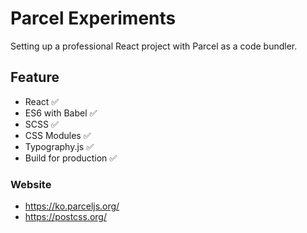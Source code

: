 # Parcel Experiments

Setting up a professional React project with Parcel as a code bundler.

## Feature

- React ✅
- ES6 with Babel ✅
- SCSS ✅
- CSS Modules ✅
- Typography.js ✅
- Build for production ✅

### Website

- https://ko.parceljs.org/
- https://postcss.org/